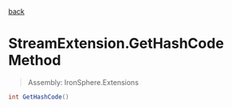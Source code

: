 ﻿

[back](/IronSphere.Extensions/types/StreamExtension)

# StreamExtension.GetHashCode Method

> Assembly: IronSphere.Extensions

```csharp
int GetHashCode()
```



 